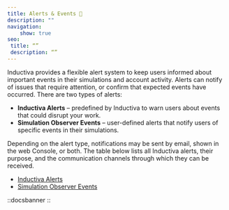 ```yaml
---
title: Alerts & Events 🔔
description: ""
navigation:
    show: true
seo:
 title: “”
 description: “”
---
```


Inductiva provides a flexible alert system to keep users informed about important events in their simulations and account activity. Alerts can notify of issues that require attention, or confirm that expected events have occurred.
There are two types of alerts:
- **Inductiva Alerts** – predefined by Inductiva to warn users about events that could disrupt your work.
- **Simulation Observer Events** – user-defined alerts that notify users of specific events in their simulations.

Depending on the alert type, notifications may be sent by email, shown in the web Console, or both. The table below lists all Inductiva alerts, their purpose, and the communication channels through which they can be received.

* [Inductiva Alerts](/guides/optimize-workflow/alerts-events/sections/alerts.md)
* [Simulation Observer Events](/guides/optimize-workflow/alerts-events/sections/observer-events.md)


::docsbanner
::

